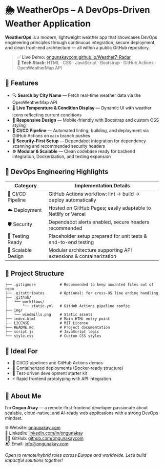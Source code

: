# 🌦️ WeatherOps – A DevOps-Driven Weather Application

**WeatherOps** is a modern, lightweight weather app that showcases DevOps engineering principles through continuous integration, secure deployment, and clean front-end architecture — all within a public GitHub repository.

> ✅ **Live Demo:** [ongunakaycom.github.io/Weather7-Radar](https://ongunakaycom.github.io/Weather7-Radar)  
> 🔧 **Tech Stack:** HTML · CSS · JavaScript · Bootstrap · GitHub Actions · OpenWeatherMap API

## 🚀 Features

- 🔍 **Search by City Name** — Fetch real-time weather data via the OpenWeatherMap API  
- 🌡️ **Live Temperature & Condition Display** — Dynamic UI with weather icons reflecting current conditions  
- 🎨 **Responsive Design** — Mobile-friendly with Bootstrap and custom CSS styling  
- 🔁 **CI/CD Pipeline** — Automated linting, building, and deployment via GitHub Actions on `main` branch pushes  
- 🔐 **Security-First Setup** — Dependabot integration for dependency scanning and recommended security headers  
- ⚙️ **Modular & Scalable** — Clean codebase ready for backend integration, Dockerization, and testing expansion

## 🧪 DevOps Engineering Highlights

| Category           | Implementation Details                                              |
|--------------------|-------------------------------------------------------------------|
| 🔄 CI/CD Pipeline   | GitHub Actions workflow: lint → build → deploy automatically       |
| ☁️ Deployment       | Hosted on GitHub Pages; easily adaptable to Netlify or Vercel      |
| 🛡️ Security        | Dependabot alerts enabled, secure headers recommended             |
| 🧪 Testing Ready    | Placeholder setup prepared for unit tests & end-to-end testing    |
| 🧱 Scalable Design  | Modular architecture supporting API extensions & containerization |

## 📁 Project Structure

```plaintext
├── .gitignore           # Recommended to keep unwanted files out of repo
├── .gitattributes       # Optional: for cross-OS line ending handling
├── .github/
│   └── workflows/
│       └── static.yml   # GitHub Actions pipeline config
├── img/
│   └── windmills.png    # Static assets
├── index.html           # Main HTML entry point
├── LICENSE              # MIT License
├── README.md            # Project documentation
├── script.js            # JavaScript logic
└── style.css            # Custom CSS styles
```

## 📌 Ideal For

* 🔄 CI/CD pipelines and GitHub Actions demos
* 🐳 Containerized deployments (Docker-ready structure)
* 🧪 Test-driven development starter kit
* ⚡ Rapid frontend prototyping with API integration

## 👋 About Me

I’m **Ongun Akay** — a remote-first frontend developer passionate about scalable, cloud-native, and AI-ready web applications with a strong DevOps mindset.

🌐 Website: [ongunakay.com](https://ongunakay.com)<br>
💼 LinkedIn: [linkedin.com/in/ongunakay](https://linkedin.com/in/ongunakay)<br>
🧑‍💻 GitHub: [github.com/ongunakaycom](https://github.com/ongunakaycom)<br>
📬 Email: [info@ongunakay.com](mailto:info@ongunakay.com)

*Open to remote/hybrid roles across Europe and worldwide. Let’s build impactful solutions together!*